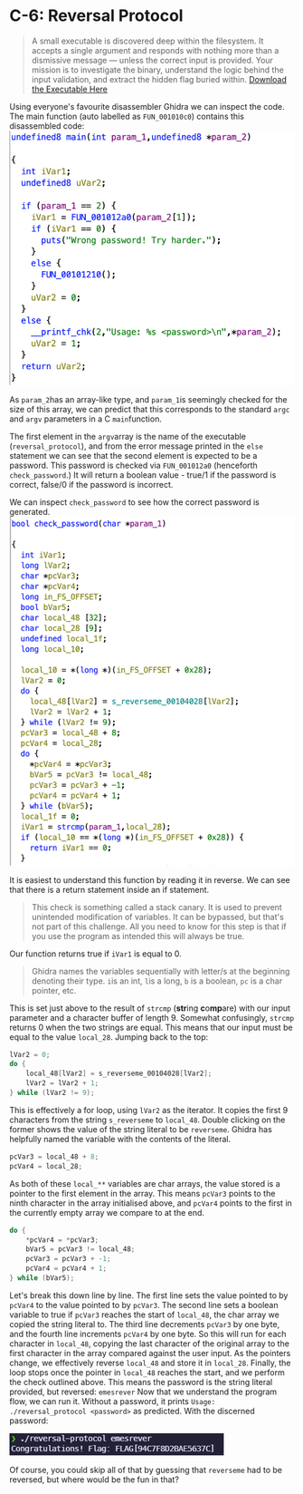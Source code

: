 # C-6: Reversal Protocol
>A small executable is discovered deep within the filesystem. It accepts a single argument and responds with nothing more than a dismissive message — unless the correct input is provided. Your mission is to investigate the binary, understand the logic behind the input validation, and extract the hidden flag buried within. [Download the Executable Here](reversal_protocol)

Using everyone's favourite disassembler Ghidra we can inspect the code.
The main function (auto labelled as `FUN_001010c0`) contains this disassembled code: 
![A screenshot of the disassembled main function](main.png)

As `param_2`has an array-like type, and `param_1`is seemingly checked for the size of this array, we can predict that this corresponds to the standard `argc` and `argv` parameters in a C `main`function.

The first element in the `argv`array is the name of the executable (`reversal_protocol`), and from the error message printed in the `else` statement we can see that the second element is expected to be a password. This password is checked via `FUN_001012a0` (henceforth `check_password`.) It will return a boolean value - true/1 if the password is correct, false/0 if the password is incorrect.

We can inspect `check_password` to see how the correct password is generated.
![A screenshot of the disassembled check_password function](check_password.png)

It is easiest to understand this function by reading it in reverse. We can see that there is a return statement inside an if statement.
> This check is something called a stack canary. It is used to prevent unintended modification of variables. It can be bypassed, but that's not part of this challenge. All you need to know for this step is that if you use the program as intended this will always be true.

Our function returns true if `iVar1` is equal to 0.
> Ghidra names the variables sequentially with letter/s at the beginning denoting their type. `i`is an int, `l`is a long, `b` is a boolean, `pc` is a char pointer, etc.

This is set just above to the result of `strcmp` (**str**ing **c**o**mp**are) with our input parameter and a character buffer of length 9. Somewhat confusingly, `strcmp` returns 0 when the two strings are equal. This means that our input must be equal to the value `local_28`.
Jumping back to the top:
```c
lVar2 = 0;
do {
	local_48[lVar2] = s_reverseme_00104028[lVar2];
	lVar2 = lVar2 + 1;
} while (lVar2 != 9);
```
This is effectively a for loop, using `lVar2` as the iterator. It copies the first 9 characters from the string `s_reverseme` to `local_48`. Double clicking on the former shows the value of the string literal to be `reverseme`. Ghidra has helpfully named the variable with the contents of the literal.
```c
pcVar3 = local_48 + 8;
pcVar4 = local_28;
```
As both of these `local_**` variables are char arrays, the value stored is a pointer to the first element in the array. This means `pcVar3` points to the ninth character in the array initialised above, and `pcVar4` points to the first in the currently empty array we compare to at the end.
```c
do {
	*pcVar4 = *pcVar3;
	bVar5 = pcVar3 != local_48;
	pcVar3 = pcVar3 + -1;
	pcVar4 = pcVar4 + 1;
} while (bVar5);
```
Let's break this down line by line.
The first line sets the value pointed to by `pcVar4` to the value pointed to by `pcVar3`.
The second line sets a boolean variable to true if `pcVar3` reaches the start of `local_48`, the char array we copied the string literal to.
The third line decrements `pcVar3` by one byte, and the fourth line increments `pcVar4` by one byte.
So this will run for each character in `local_48`, copying the last character of the original array to the first character in the array compared against the user input. As the pointers change, we effectively reverse `local_48` and store it in `local_28`.
Finally, the loop stops once the pointer in `local_48` reaches the start, and we perform the check outlined above. This means the password is the string literal provided, but reversed:
`emesrever`
Now that we understand the program flow, we can run it. Without a password, it prints `Usage: ./reversal_protocol <password>` as predicted. With the discerned password:

![A screenshot of running the program with 'emesrever' as the password](solve.png)

Of course, you could skip all of that by guessing that `reverseme` had to be reversed, but where would be the fun in that?